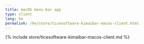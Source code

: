 ```yaml
---
title: macOS menu bar app
type: client
lang: he
permalink: /he/store/ticesoftware-kimaibar-macos-client.html
---
```


{% include store/ticesoftware-kimaibar-macos-client.md %}